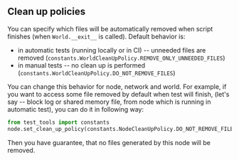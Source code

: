 ## Clean up policies

You can specify which files will be automatically removed when script finishes (when `World.__exit__` is called). Default behavior is:
- in automatic tests (running locally or in CI) -- unneeded files are removed (`constants.WorldCleanUpPolicy.REMOVE_ONLY_UNNEEDED_FILES`)
- in manual tests -- no clean up is performed (`constants.WorldCleanUpPolicy.DO_NOT_REMOVE_FILES`)

You can change this behavior for node, network and world. For example, if you want to access some file removed by default when test will finish, (let's say -- block log or shared memory file, from node which is running in automatic test), you can do it in following way:
```python
from test_tools import constants
node.set_clean_up_policy(constants.NodeCleanUpPolicy.DO_NOT_REMOVE_FILES)
```

Then you have guarantee, that no files generated by this node will be removed.

